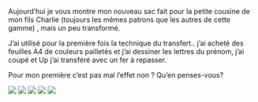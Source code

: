 Aujourd’hui je vous montre mon nouveau sac fait pour la petite cousine de mon fils Charlie (toujours les mêmes patrons que les autres de cette gamme) , mais un peu transformé.

J’ai utilisé pour la première fois la technique du transfert.. j’ai acheté des feuilles A4 de couleurs pailletés et j’ai dessiner les lettres du prénom, j’ai coupé et Up j’ai transféré avec un fer à repasser.

Pour mon première c’est pas mal l’effet non ? Qu’en penses-vous?

![](/images/posts/sac.jpg)
![](/images/posts/sac2.jpg)
![](/images/posts/sac3.jpg)
![](/images/posts/sac44.jpg)
![](/images/posts/sac1.jpg)
